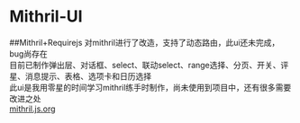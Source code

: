 # Mithril-UI
##Mithril+Requirejs
对mithril进行了改造，支持了动态路由，此ui还未完成，bug尚存在<br>
目前已制作弹出层、对话框、select、联动select、range选择、分页、开关、评星、消息提示、表格、选项卡和日历选择<br>
此ui是我用零星的时间学习mithril练手时制作，尚未使用到项目中，还有很多需要改进之处<br>
[mithril.js.org](http://mithril.js.org/)
